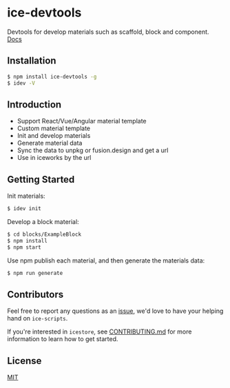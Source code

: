 # ice-devtools

Devtools for develop materials such as scaffold, block and component. [Docs](https://ice.work/docs/materials/about)

## Installation

```bash
$ npm install ice-devtools -g
$ idev -V
```

## Introduction

- Support React/Vue/Angular material template
- Custom material template
- Init and develop materials
- Generate material data
- Sync the data to unpkg or fusion.design and get a url
- Use in iceworks by the url

## Getting Started

Init materials:

```bash
$ idev init
```

Develop a block material:

```bash
$ cd blocks/ExampleBlock
$ npm install
$ npm start
```

Use npm publish each material, and then generate the materials data:

```bash
$ npm run generate
```

## Contributors

Feel free to report any questions as an [issue](https://github.com/alibaba/ice/issues/new), we'd love to have your helping hand on `ice-scripts`.

If you're interested in `icestore`, see [CONTRIBUTING.md](https://github.com/alibaba/ice/blob/master/.github/CONTRIBUTING.md) for more information to learn how to get started.

## License

[MIT](LICENSE)
